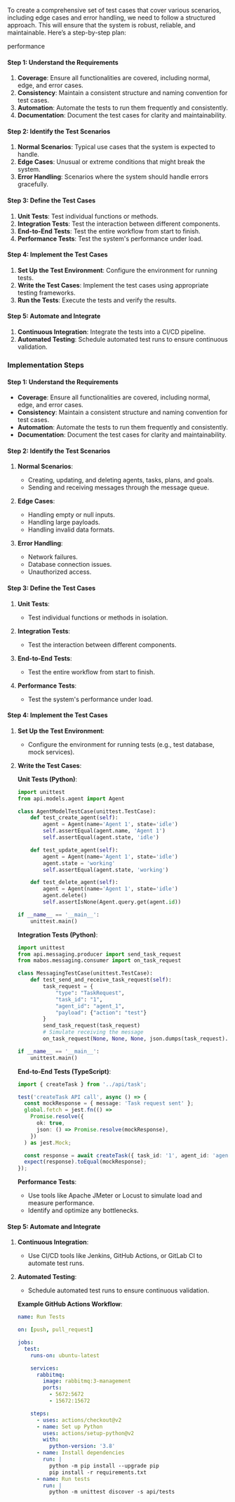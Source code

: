 To create a comprehensive set of test cases that cover various scenarios, including edge cases and error handling, we need to follow a structured approach. This will ensure that the system is robust, reliable, and maintainable. Here’s a step-by-step plan:

performance 

#### Step 1: Understand the Requirements
1. **Coverage**: Ensure all functionalities are covered, including normal, edge, and error cases.
2. **Consistency**: Maintain a consistent structure and naming convention for test cases.
3. **Automation**: Automate the tests to run them frequently and consistently.
4. **Documentation**: Document the test cases for clarity and maintainability.

#### Step 2: Identify the Test Scenarios
1. **Normal Scenarios**: Typical use cases that the system is expected to handle.
2. **Edge Cases**: Unusual or extreme conditions that might break the system.
3. **Error Handling**: Scenarios where the system should handle errors gracefully.

#### Step 3: Define the Test Cases
1. **Unit Tests**: Test individual functions or methods.
2. **Integration Tests**: Test the interaction between different components.
3. **End-to-End Tests**: Test the entire workflow from start to finish.
4. **Performance Tests**: Test the system's performance under load.

#### Step 4: Implement the Test Cases
1. **Set Up the Test Environment**: Configure the environment for running tests.
2. **Write the Test Cases**: Implement the test cases using appropriate testing frameworks.
3. **Run the Tests**: Execute the tests and verify the results.

#### Step 5: Automate and Integrate
1. **Continuous Integration**: Integrate the tests into a CI/CD pipeline.
2. **Automated Testing**: Schedule automated test runs to ensure continuous validation.

### Implementation Steps

#### Step 1: Understand the Requirements
- **Coverage**: Ensure all functionalities are covered, including normal, edge, and error cases.
- **Consistency**: Maintain a consistent structure and naming convention for test cases.
- **Automation**: Automate the tests to run them frequently and consistently.
- **Documentation**: Document the test cases for clarity and maintainability.

#### Step 2: Identify the Test Scenarios

1. **Normal Scenarios**:
   - Creating, updating, and deleting agents, tasks, plans, and goals.
   - Sending and receiving messages through the message queue.

2. **Edge Cases**:
   - Handling empty or null inputs.
   - Handling large payloads.
   - Handling invalid data formats.

3. **Error Handling**:
   - Network failures.
   - Database connection issues.
   - Unauthorized access.

#### Step 3: Define the Test Cases

1. **Unit Tests**:
   - Test individual functions or methods in isolation.

2. **Integration Tests**:
   - Test the interaction between different components.

3. **End-to-End Tests**:
   - Test the entire workflow from start to finish.

4. **Performance Tests**:
   - Test the system's performance under load.

#### Step 4: Implement the Test Cases

1. **Set Up the Test Environment**:
   - Configure the environment for running tests (e.g., test database, mock services).

2. **Write the Test Cases**:

   **Unit Tests (Python)**:
   ```python:api/tests/test_agents.py
   import unittest
   from api.models.agent import Agent

   class AgentModelTestCase(unittest.TestCase):
       def test_create_agent(self):
           agent = Agent(name='Agent 1', state='idle')
           self.assertEqual(agent.name, 'Agent 1')
           self.assertEqual(agent.state, 'idle')

       def test_update_agent(self):
           agent = Agent(name='Agent 1', state='idle')
           agent.state = 'working'
           self.assertEqual(agent.state, 'working')

       def test_delete_agent(self):
           agent = Agent(name='Agent 1', state='idle')
           agent.delete()
           self.assertIsNone(Agent.query.get(agent.id))

   if __name__ == '__main__':
       unittest.main()
   ```

   **Integration Tests (Python)**:
   ```python:api/tests/test_messaging.py
   import unittest
   from api.messaging.producer import send_task_request
   from mabos.messaging.consumer import on_task_request

   class MessagingTestCase(unittest.TestCase):
       def test_send_and_receive_task_request(self):
           task_request = {
               "type": "TaskRequest",
               "task_id": "1",
               "agent_id": "agent_1",
               "payload": {"action": "test"}
           }
           send_task_request(task_request)
           # Simulate receiving the message
           on_task_request(None, None, None, json.dumps(task_request).encode())

   if __name__ == '__main__':
       unittest.main()
   ```

   **End-to-End Tests (TypeScript)**:
   ```typescript:web/tests/e2e/task.test.ts
   import { createTask } from '../api/task';

   test('createTask API call', async () => {
     const mockResponse = { message: 'Task request sent' };
     global.fetch = jest.fn(() =>
       Promise.resolve({
         ok: true,
         json: () => Promise.resolve(mockResponse),
       })
     ) as jest.Mock;

     const response = await createTask({ task_id: '1', agent_id: 'agent_1', payload: {} });
     expect(response).toEqual(mockResponse);
   });
   ```

   **Performance Tests**:
   - Use tools like Apache JMeter or Locust to simulate load and measure performance.
   - Identify and optimize any bottlenecks.

#### Step 5: Automate and Integrate

1. **Continuous Integration**:
   - Use CI/CD tools like Jenkins, GitHub Actions, or GitLab CI to automate test runs.

2. **Automated Testing**:
   - Schedule automated test runs to ensure continuous validation.

   **Example GitHub Actions Workflow**:
   ```yaml:.github/workflows/test.yml
   name: Run Tests

   on: [push, pull_request]

   jobs:
     test:
       runs-on: ubuntu-latest

       services:
         rabbitmq:
           image: rabbitmq:3-management
           ports:
             - 5672:5672
             - 15672:15672

       steps:
         - uses: actions/checkout@v2
         - name: Set up Python
           uses: actions/setup-python@v2
           with:
             python-version: '3.8'
         - name: Install dependencies
           run: |
             python -m pip install --upgrade pip
             pip install -r requirements.txt
         - name: Run tests
           run: |
             python -m unittest discover -s api/tests
   ```

